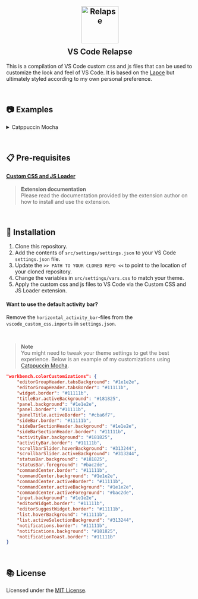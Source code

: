 <h2 align="center">
    <img src="https://raw.githubusercontent.com/adriankarlen/vscode-relapse/main/misc/logo.webp" alt="Relapse" width="100"/>
    <br/>
    <img src="https://raw.githubusercontent.com/adriankarlen/vscode-relapse/main/misc/transparent.png" height="30" width="0px"/>
    VS Code Relapse
    <img src="https://raw.githubusercontent.com/adriankarlen/www/main/misc/transparent.png" height="30" width="0px"/>
</h2>

This is a compilation of VS Code custom css and js files that can be used to
customize the look and feel of VS Code. It is based on the
[Lapce](https://lapce.dev) but ultimately styled according to my own personal
preference.

&nbsp;

## 📷 Examples

<details>
    <summary>Catppuccin Mocha</summary>
    <img src="https://raw.githubusercontent.com/adriankarlen/vscode-relapse/main/misc/preview.png"/>
</details>

&nbsp;

## 📋 Pre-requisites

#### [Custom CSS and JS Loader](https://github.com/be5invis/vscode-custom-css)

> **Extension documentation**\
> Please read the documentation provided by the extension author on how to install
> and use the extension.

&nbsp;

## 🚀 Installation

1.  Clone this repository.
2.  Add the contents of `src/settings/settings.json` to your VS Code
    `settings.json` file.
3.  Update the `>> PATH TO YOUR CLONED REPO <<` to point to the location of your
    cloned repository.
4.  Change the variables in `src/settings/vars.css` to match your theme.
5.  Apply the custom css and js files to VS Code via the Custom CSS and JS
    Loader extension.

#### Want to use the default activity bar?

Remove the `horizontal_activity_bar`-files from the `vscode_custom_css.imports`
in `settings.json`.

&nbsp;

> **Note**\
> You might need to tweak your theme settings to get the best experience. Below is
> an example of my customizations using [Catppuccin Mocha](https://github.com/catppuccin/vscode).

```json
"workbench.colorCustomizations": {
    "editorGroupHeader.tabsBackground": "#1e1e2e",
    "editorGroupHeader.tabsBorder": "#11111b",
    "widget.border": "#11111b",
    "titleBar.activeBackground": "#181825",
    "panel.background": "#1e1e2e",
    "panel.border": "#11111b",
    "panelTitle.activeBorder": "#cba6f7",
    "sideBar.border": "#11111b",
    "sideBarSectionHeader.background": "#1e1e2e",
    "sideBarSectionHeader.border": "#11111b",
    "activityBar.background": "#181825",
    "activityBar.border": "#11111b",
    "scrollbarSlider.hoverBackground": "#313244",
    "scrollbarSlider.activeBackground": "#313244",
    "statusBar.background": "#181825",
    "statusBar.foreground": "#bac2de",
    "commandCenter.border": "#11111b",
    "commandCenter.background": "#1e1e2e",
    "commandCenter.activeBorder": "#11111b",
    "commandCenter.activeBackground": "#1e1e2e",
    "commandCenter.activeForeground": "#bac2de",
    "input.background": "#1e1e2e",
    "editorWidget.border": "#11111b",
    "editorSuggestWidget.border": "#11111b",
    "list.hoverBackground": "#11111b",
    "list.activeSelectionBackground": "#313244",
    "notifications.border": "#11111b",
    "notifications.background": "#181825",
    "notificationToast.border": "#11111b"
}
```

&nbsp;

## 📚 License

Licensed under the [MIT License](./LICENSE).
